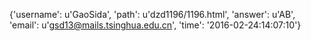 {'username': u'GaoSida', 'path': u'dzd1196/1196.html', 'answer': u'AB', 'email': u'gsd13@mails.tsinghua.edu.cn', 'time': '2016-02-24:14:07:10'}